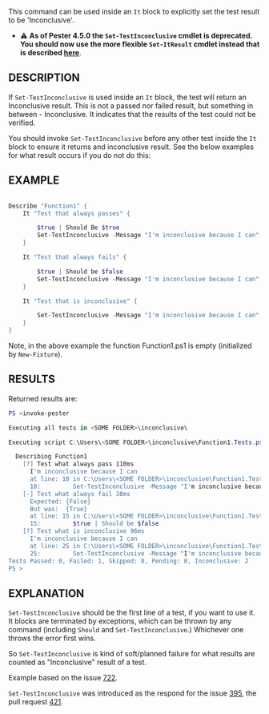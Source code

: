 This command can be used inside an `It` block to explicitly set the test result to be 'Inconclusive'.

- :warning: **As of Pester 4.5.0 the `Set-TestInconclusive` cmdlet is deprecated. You should now use the more flexible `Set-ItResult` cmdlet instead that is described [here](Set‐ItResult)**.

## DESCRIPTION

If `Set-TestInconclusive` is used inside an `It` block, the test will return an Inconclusive result. 
This is not a passed nor failed result, but something in between - Inconclusive. 
It indicates that the results of the test could not be verified.

You should invoke `Set-TestInconclusive` before any other test inside the `It` block to ensure it returns and inconclusive result. See the below examples for what result occurs if you do not do this:

## EXAMPLE

```powershell

Describe "Function1" {
    It "Test that always passes" {

        $true | Should Be $true
        Set-TestInconclusive -Message "I'm inconclusive because I can"
    }

    It "Test that always fails" {

        $true | Should be $false
        Set-TestInconclusive -Message "I'm inconclusive because I can"
    }

    It "Test that is inconclusive" {

        Set-TestInconclusive -Message "I'm inconclusive because I can"
    }
}

```

Note, in the above example the function Function1.ps1 is empty (initialized by `New-Fixture`).

## RESULTS

Returned results are:

```powershell
PS >invoke-pester

Executing all tests in <SOME FOLDER>\inconclusive\

Executing script C:\Users\<SOME FOLDER>\inconclusive\Function1.Tests.ps1

  Describing Function1
    [?] Test what always pass 110ms
      I'm inconclusive because I can
      at line: 10 in C:\Users\<SOME FOLDER>\inconclusive\Function1.Tests.ps1
      10:         Set-TestInconclusive -Message "I'm inconclusive because I can"
    [-] Test what always fail 38ms
      Expected: {False}
      But was:  {True}
      at line: 15 in C:\Users\<SOME FOLDER>\inconclusive\Function1.Tests.ps1
      15:         $true | Should be $false
    [?] Test what is inconclusive 96ms
      I'm inconclusive because I can
      at line: 25 in C:\Users\<SOME FOLDER>\inconclusive\Function1.Tests.ps1
      25:         Set-TestInconclusive -Message "I'm inconclusive because I can"Tests completed in 245ms
Tests Passed: 0, Failed: 1, Skipped: 0, Pending: 0, Inconclusive: 2
PS >
```

## EXPLANATION

`Set-TestInconclusive` should be the first line of a test, if you want to use it. It blocks are terminated by exceptions, which can be thrown by any command (including `Should` and `Set-TestInconclusive`.) Whichever one throws the error first wins.

So `Set-TestInconclusive` is kind of soft/planned failure for what results are counted as "Inconclusive" result of a test.

Example based on the issue [722](https://github.com/pester/Pester/issues/722).

`Set-TestInconclusive` was introduced as the respond for the issue [395](https://github.com/pester/Pester/issues/395), the pull request [421](https://github.com/pester/Pester/pull/421).